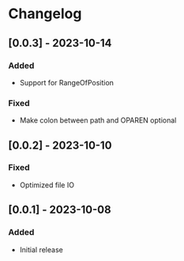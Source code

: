 # Changelog

## [0.0.3] - 2023-10-14

### Added

* Support for RangeOfPosition

### Fixed

* Make colon between path and OPAREN optional

## [0.0.2] - 2023-10-10

### Fixed

* Optimized file IO

## [0.0.1] - 2023-10-08

### Added

* Initial release